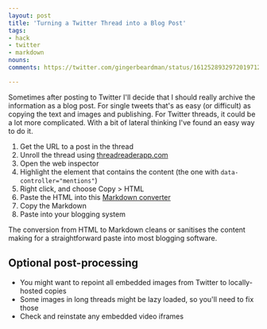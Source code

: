 ```yaml
---
layout: post
title: 'Turning a Twitter Thread into a Blog Post'
tags:
- hack
- twitter
- markdown
nouns:
comments: https://twitter.com/gingerbeardman/status/1612528932972019712

---
```


Sometimes after posting to Twitter I'll decide that I should really archive the information as a blog post. For single tweets that's as easy (or difficult) as copying the text and images and publishing. For Twitter threads, it could be a lot more complicated. With a bit of lateral thinking I've found an easy way to do it.

1. Get the URL to a post in the thread
1. Unroll the thread using [threadreaderapp.com](https://threadreaderapp.com)
1. Open the web inspector
1. Highlight the element that contains the content (the one with `data-controller="mentions"`)
1. Right click, and choose Copy > HTML
1. Paste the HTML into this [Markdown converter](https://codebeautify.org/html-to-markdown)
1. Copy the Markdown
1. Paste into your blogging system

The conversion from HTML to Markdown cleans or sanitises the content making for a straightforward paste into most blogging software.

## Optional post-processing

- You might want to repoint all embedded images from Twitter to locally-hosted copies
- Some images in long threads might be lazy loaded, so you'll need to fix those
- Check and reinstate any embedded video iframes
